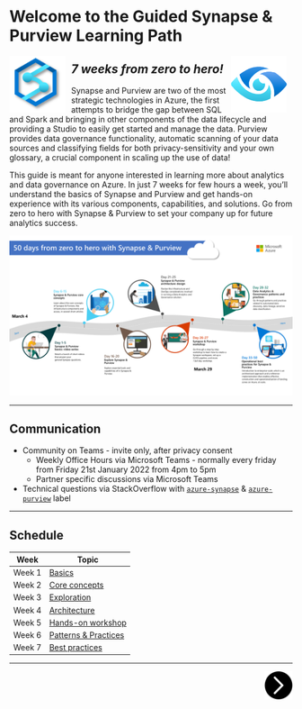 # Welcome to the Guided Synapse & Purview Learning Path
<img src="assets/synapse_logo.png" alt="Synapse logo" width=100 height=100 style="float: left; margin-right: 10px;" />
<img src="assets/purview_logo.png" alt="Purview logo" width=100 height=100 style="float: right; margin-right: 10px;" />

## _**7 weeks from zero to hero!**_

Synapse and Purview are two of the most strategic technologies in Azure, the first attempts to bridge the gap between SQL and Spark and bringing in other components of the data lifecycle and providing a Studio to easily get started and manage the data. Purview provides data governance functionality, automatic scanning of your data sources and classifying fields for both privacy-sensitivity and your own glossary, a crucial component in scaling up the use of data!

This guide is meant for anyone interested in learning more about analytics and data governance on Azure. In just 7 weeks for few hours a week, you’ll understand the basics of Synapse and Purview and get hands-on experience with its various components, capabilities, and solutions. Go from zero to hero with Synapse & Purview to set your company up for future analytics success.

![Learning Path](assets/Guided%20Analytics%20Learning%20Path.png)

----

## Communication
- Community on Teams - invite only, after privacy consent
  - Weekly Office Hours via Microsoft Teams - normally every friday from Friday 21st January 2022 from 4pm to 5pm
  - Partner specific discussions via Microsoft Teams
- Technical questions via StackOverflow with [`azure-synapse`][so-synapse] & [`azure-purview`][so-purview] label

----

## Schedule
| Week       | Topic                         |
| ---------- | ----------------------------- |
| Week 1     | [Basics][part1]               |
| Week 2     | [Core concepts][part2]        |
| Week 3     | [Exploration][part3]          |
| Week 4     | [Architecture][part4]         |
| Week 5     | [Hands-on workshop][part5]    |
| Week 6     | [Patterns & Practices][part6] |
| Week 7     | [Best practices][part7]       |


[part1]: part1.md
[part2]: part2.md
[part3]: part3.md
[part4]: part4.md
[part5]: part5.md
[part6]: part6.md
[part7]: part7.md
[so-synapse]: https://stackoverflow.com/questions/tagged/azure-synapse
[so-purview]: https://stackoverflow.com/questions/tagged/azure-purview


---

[next-link]: part1.md
[<img src="assets/next.png" width="50" height="50" style="float:right">][next-link]
